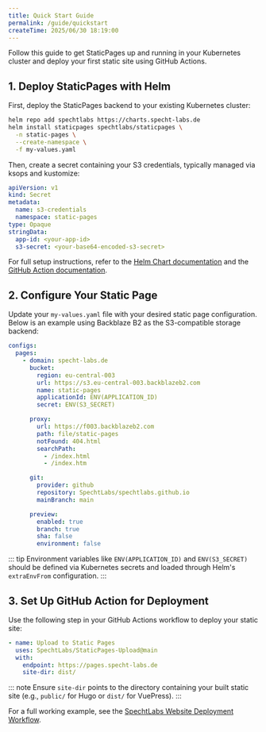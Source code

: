 ```yaml
---
title: Quick Start Guide
permalink: /guide/quickstart
createTime: 2025/06/30 18:19:00
---
```


Follow this guide to get StaticPages up and running in your Kubernetes cluster and deploy your first static site using GitHub Actions.

## 1. Deploy StaticPages with Helm

First, deploy the StaticPages backend to your existing Kubernetes cluster:

```bash
helm repo add spechtlabs https://charts.specht-labs.de
helm install staticpages spechtlabs/staticpages \
  -n static-pages \
  --create-namespace \
  -f my-values.yaml
```

Then, create a secret containing your S3 credentials, typically managed via ksops and kustomize:

```yaml
apiVersion: v1
kind: Secret
metadata:
  name: s3-credentials
  namespace: static-pages
type: Opaque
stringData:
  app-id: <your-app-id>
  s3-secret: <your-base64-encoded-s3-secret>
```

For full setup instructions, refer to the [Helm Chart documentation](https://github.com/SpechtLabs/StaticPages/tree/main/charts/staticpages) and the [GitHub Action documentation](https://github.com/SpechtLabs/StaticPages-Upload).

## 2. Configure Your Static Page

Update your `my-values.yaml` file with your desired static page configuration. Below is an example using Backblaze B2 as the S3-compatible storage backend:

```yaml
configs:
  pages:
    - domain: specht-labs.de
      bucket:
        region: eu-central-003
        url: https://s3.eu-central-003.backblazeb2.com
        name: static-pages
        applicationId: ENV(APPLICATION_ID)
        secret: ENV(S3_SECRET)

      proxy:
        url: https://f003.backblazeb2.com
        path: file/static-pages
        notFound: 404.html
        searchPath:
          - /index.html
          - /index.htm

      git:
        provider: github
        repository: SpechtLabs/spechtlabs.github.io
        mainBranch: main

      preview:
        enabled: true
        branch: true
        sha: false
        environment: false
```

::: tip
Environment variables like `ENV(APPLICATION_ID)` and `ENV(S3_SECRET)` should be defined via Kubernetes secrets and loaded through Helm's `extraEnvFrom` configuration.
:::

## 3. Set Up GitHub Action for Deployment

Use the following step in your GitHub Actions workflow to deploy your static site:

```yaml
- name: Upload to Static Pages
  uses: SpechtLabs/StaticPages-Upload@main
  with:
    endpoint: https://pages.specht-labs.de
    site-dir: dist/
```

::: note
Ensure `site-dir` points to the directory containing your built static site (e.g., `public/` for Hugo or `dist/` for VuePress).
:::

For a full working example, see the [SpechtLabs Website Deployment Workflow](https://github.com/SpechtLabs/spechtlabs.github.io/blob/main/.github/workflows/deploy.yml#L96).
